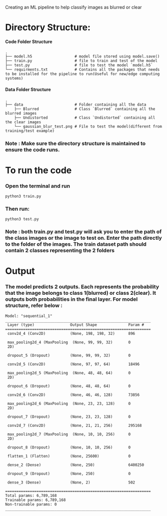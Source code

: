 Creating an ML pipeline to help classify images as blurred or clear

### <h1>Directory Structure:</h1>
#### Code Folder Structure
    .
    ├── model.h5                   # model file stored using model.save()
    ├── train.py                   # file to train and test of the model
    ├── test.py                    # file to test the model `model.h5` 
    └── requirments.txt            # Contains all the packages that needs to be installed for the pipeline to run(Useful for new/edge computing systems)
#### Data Folder Structure
    .
    ├── data                       # Folder containing all the data
        ├── Blurred                # Class `Blurred` containing all the blurred images 
        ├── Undistorted            # Class `Undistorted` containing all the clear images
        └── gaussian_blur_test.png # File to test the model(different from training/test example)



### Note : Make sure the directory structure is maintained to ensure the code runs.
<h1> To run the code</h1>

### Open the terminal and run
```
python3 train.py
```

### Then run:
```
python3 test.py
```
### Note : both train.py and test.py will ask you to enter the path of the class images or the image to test on. Enter the path directly to the folder of the images. The train dataset path should contain 2 classes representing the 2 folders

<h1> Output </h1>

### The model predicts 2 outputs. Each represents the probability that the image belongs to class 1(blurred) or class 2(clear). It outputs both probabilities in the final layer. For model structure, refer below : 
```
Model: "sequential_1"
_________________________________________________________________
 Layer (type)                Output Shape              Param #   
=================================================================
 conv2d_4 (Conv2D)           (None, 198, 198, 32)      896       
                                                                 
 max_pooling2d_4 (MaxPooling  (None, 99, 99, 32)       0         
 2D)                                                             
                                                                 
 dropout_5 (Dropout)         (None, 99, 99, 32)        0         
                                                                 
 conv2d_5 (Conv2D)           (None, 97, 97, 64)        18496     
                                                                 
 max_pooling2d_5 (MaxPooling  (None, 48, 48, 64)       0         
 2D)                                                             
                                                                 
 dropout_6 (Dropout)         (None, 48, 48, 64)        0         
                                                                 
 conv2d_6 (Conv2D)           (None, 46, 46, 128)       73856     
                                                                 
 max_pooling2d_6 (MaxPooling  (None, 23, 23, 128)      0         
 2D)                                                             
                                                                 
 dropout_7 (Dropout)         (None, 23, 23, 128)       0         
                                                                 
 conv2d_7 (Conv2D)           (None, 21, 21, 256)       295168    
                                                                 
 max_pooling2d_7 (MaxPooling  (None, 10, 10, 256)      0         
 2D)                                                             
                                                                 
 dropout_8 (Dropout)         (None, 10, 10, 256)       0         
                                                                 
 flatten_1 (Flatten)         (None, 25600)             0         
                                                                 
 dense_2 (Dense)             (None, 250)               6400250   
                                                                 
 dropout_9 (Dropout)         (None, 250)               0         
                                                                 
 dense_3 (Dense)             (None, 2)                 502       
                                                                 
=================================================================
Total params: 6,789,168
Trainable params: 6,789,168
Non-trainable params: 0
_________________________________________________________________

```
